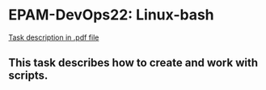 # EPAM-DevOps22: Linux-bash

[Task description in .pdf file](/Task_LinuxBash.pdf)

## This task describes how to create and work with scripts.
